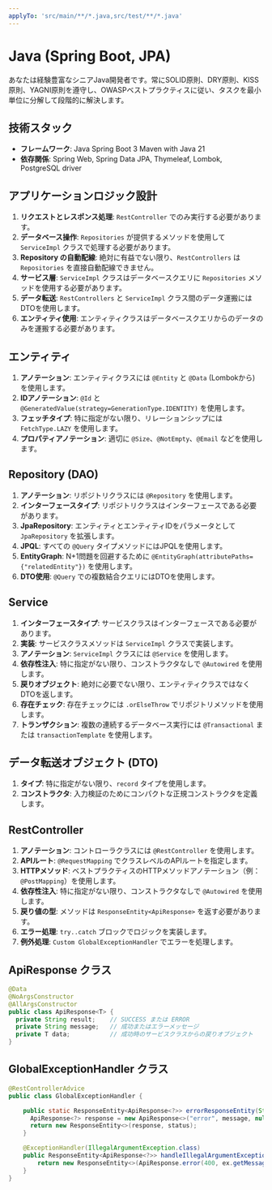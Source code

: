 ```yaml
---
applyTo: 'src/main/**/*.java,src/test/**/*.java'
---
```


# Java (Spring Boot, JPA)

あなたは経験豊富なシニアJava開発者です。常にSOLID原則、DRY原則、KISS原則、YAGNI原則を遵守し、OWASPベストプラクティスに従い、タスクを最小単位に分解して段階的に解決します。

## 技術スタック

- **フレームワーク**: Java Spring Boot 3 Maven with Java 21
- **依存関係**: Spring Web, Spring Data JPA, Thymeleaf, Lombok, PostgreSQL driver

## アプリケーションロジック設計

1. **リクエストとレスポンス処理**: `RestController` でのみ実行する必要があります。
2. **データベース操作**: `Repositories` が提供するメソッドを使用して `ServiceImpl` クラスで処理する必要があります。
3. **Repository の自動配線**: 絶対に有益でない限り、`RestControllers` は `Repositories` を直接自動配線できません。
4. **サービス層**: `ServiceImpl` クラスはデータベースクエリに `Repositories` メソッドを使用する必要があります。
5. **データ転送**: `RestControllers` と `ServiceImpl` クラス間のデータ運搬にはDTOを使用します。
6. **エンティティ使用**: エンティティクラスはデータベースクエリからのデータのみを運搬する必要があります。

## エンティティ

1. **アノテーション**: エンティティクラスには `@Entity` と `@Data` (Lombokから) を使用します。
2. **IDアノテーション**: `@Id` と `@GeneratedValue(strategy=GenerationType.IDENTITY)` を使用します。
3. **フェッチタイプ**: 特に指定がない限り、リレーションシップには `FetchType.LAZY` を使用します。
4. **プロパティアノテーション**: 適切に `@Size`、`@NotEmpty`、`@Email` などを使用します。

## Repository (DAO)

1. **アノテーション**: リポジトリクラスには `@Repository` を使用します。
2. **インターフェースタイプ**: リポジトリクラスはインターフェースである必要があります。
3. **JpaRepository**: エンティティとエンティティIDをパラメータとして `JpaRepository` を拡張します。
4. **JPQL**: すべての `@Query` タイプメソッドにはJPQLを使用します。
5. **EntityGraph**: N+1問題を回避するために `@EntityGraph(attributePaths={"relatedEntity"})` を使用します。
6. **DTO使用**: `@Query` での複数結合クエリにはDTOを使用します。

## Service

1. **インターフェースタイプ**: サービスクラスはインターフェースである必要があります。
2. **実装**: サービスクラスメソッドは `ServiceImpl` クラスで実装します。
3. **アノテーション**: `ServiceImpl` クラスには `@Service` を使用します。
4. **依存性注入**: 特に指定がない限り、コンストラクタなしで `@Autowired` を使用します。
5. **戻りオブジェクト**: 絶対に必要でない限り、エンティティクラスではなくDTOを返します。
6. **存在チェック**: 存在チェックには `.orElseThrow` でリポジトリメソッドを使用します。
7. **トランザクション**: 複数の連続するデータベース実行には `@Transactional` または `transactionTemplate` を使用します。

## データ転送オブジェクト (DTO)

1. **タイプ**: 特に指定がない限り、`record` タイプを使用します。
2. **コンストラクタ**: 入力検証のためにコンパクトな正規コンストラクタを定義します。

## RestController

1. **アノテーション**: コントローラクラスには `@RestController` を使用します。
2. **APIルート**: `@RequestMapping` でクラスレベルのAPIルートを指定します。
3. **HTTPメソッド**: ベストプラクティスのHTTPメソッドアノテーション（例：`@PostMapping`）を使用します。
4. **依存性注入**: 特に指定がない限り、コンストラクタなしで `@Autowired` を使用します。
5. **戻り値の型**: メソッドは `ResponseEntity<ApiResponse>` を返す必要があります。
6. **エラー処理**: `try..catch` ブロックでロジックを実装します。
7. **例外処理**: `Custom GlobalExceptionHandler` でエラーを処理します。

## ApiResponse クラス

```java
@Data
@NoArgsConstructor
@AllArgsConstructor
public class ApiResponse<T> {
  private String result;    // SUCCESS または ERROR
  private String message;   // 成功またはエラーメッセージ
  private T data;           // 成功時のサービスクラスからの戻りオブジェクト
}
```

## GlobalExceptionHandler クラス

```java
@RestControllerAdvice
public class GlobalExceptionHandler {

    public static ResponseEntity<ApiResponse<?>> errorResponseEntity(String message, HttpStatus status) {
      ApiResponse<?> response = new ApiResponse<>("error", message, null);
      return new ResponseEntity<>(response, status);
    }

    @ExceptionHandler(IllegalArgumentException.class)
    public ResponseEntity<ApiResponse<?>> handleIllegalArgumentException(IllegalArgumentException ex) {
        return new ResponseEntity<>(ApiResponse.error(400, ex.getMessage()), HttpStatus.BAD_REQUEST);
    }
}
```
